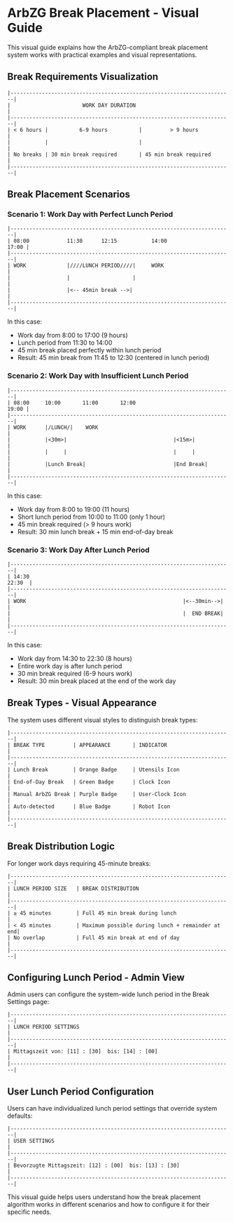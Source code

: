 # ArbZG Break Placement - Visual Guide

This visual guide explains how the ArbZG-compliant break placement system works with practical examples and visual representations.

## Break Requirements Visualization

```
|-----------------------------------------------------------------------|
|                       WORK DAY DURATION                               |
|-----------------------------------------------------------------------|
| < 6 hours |          6-9 hours          |         > 9 hours          |
|           |                             |                            |
| No breaks | 30 min break required       | 45 min break required      |
|-----------------------------------------------------------------------|
```

## Break Placement Scenarios

### Scenario 1: Work Day with Perfect Lunch Period

```
|-----------------------------------------------------------------------|
| 08:00            11:30      12:15           14:00                17:00 |
|-----------------------------------------------------------------------|
| WORK             |////LUNCH PERIOD////|     WORK                       |
|                  |                    |                                |
|                  |<-- 45min break -->|                                |
|-----------------------------------------------------------------------|
```

In this case:
- Work day from 8:00 to 17:00 (9 hours)
- Lunch period from 11:30 to 14:00
- 45 min break placed perfectly within lunch period
- Result: 45 min break from 11:45 to 12:30 (centered in lunch period)

### Scenario 2: Work Day with Insufficient Lunch Period

```
|-----------------------------------------------------------------------|
| 08:00     10:00       11:00       12:00                          19:00 |
|-----------------------------------------------------------------------|
| WORK      |/LUNCH/|    WORK                                            |
|           |<30m>|                                  |<15m>|             |
|           |     |                                  |     |             |
|           |Lunch Break|                            |End Break|         |
|-----------------------------------------------------------------------|
```

In this case:
- Work day from 8:00 to 19:00 (11 hours)
- Short lunch period from 10:00 to 11:00 (only 1 hour)
- 45 min break required (> 9 hours work)
- Result: 30 min lunch break + 15 min end-of-day break

### Scenario 3: Work Day After Lunch Period

```
|-----------------------------------------------------------------------|
| 14:30                                                           22:30  |
|-----------------------------------------------------------------------|
| WORK                                                  |<--30min-->|    |
|                                                       |  END BREAK|    |
|-----------------------------------------------------------------------|
```

In this case:
- Work day from 14:30 to 22:30 (8 hours)
- Entire work day is after lunch period
- 30 min break required (6-9 hours work)
- Result: 30 min break placed at the end of the work day

## Break Types - Visual Appearance

The system uses different visual styles to distinguish break types:

```
|-----------------------------------------------------------------------|
| BREAK TYPE         | APPEARANCE       | INDICATOR                     |
|-----------------------------------------------------------------------|
| Lunch Break        | Orange Badge     | Utensils Icon                 |
| End-of-Day Break   | Green Badge      | Clock Icon                    |
| Manual ArbZG Break | Purple Badge     | User-Clock Icon               |
| Auto-detected      | Blue Badge       | Robot Icon                    |
|-----------------------------------------------------------------------|
```

## Break Distribution Logic

For longer work days requiring 45-minute breaks:

```
|-----------------------------------------------------------------------|
| LUNCH PERIOD SIZE   | BREAK DISTRIBUTION                              |
|-----------------------------------------------------------------------|
| ≥ 45 minutes        | Full 45 min break during lunch                  |
| < 45 minutes        | Maximum possible during lunch + remainder at end|
| No overlap          | Full 45 min break at end of day                 |
|-----------------------------------------------------------------------|
```

## Configuring Lunch Period - Admin View

Admin users can configure the system-wide lunch period in the Break Settings page:

```
|-----------------------------------------------------------------------|
| LUNCH PERIOD SETTINGS                                                 |
|-----------------------------------------------------------------------|
| Mittagszeit von: [11] : [30]  bis: [14] : [00]                        |
|-----------------------------------------------------------------------|
```

## User Lunch Period Configuration

Users can have individualized lunch period settings that override system defaults:

```
|-----------------------------------------------------------------------|
| USER SETTINGS                                                         |
|-----------------------------------------------------------------------|
| Bevorzugte Mittagszeit: [12] : [00]  bis: [13] : [30]                 |
|-----------------------------------------------------------------------|
```

This visual guide helps users understand how the break placement algorithm works in different scenarios and how to configure it for their specific needs.
